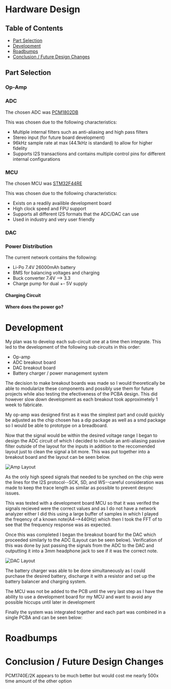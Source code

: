 # Hardware Design

## Table of Contents
* [Part Selection](#Part-Selection)
* [Development](#Development)
* [Roadbumps](#Roadbumps)
* [Conclusion / Future Design Changes](#Conclusion--Future-Design-cChanges)

## Part Selection

### Op-Amp



### ADC
The chosen ADC was [PCM1802DB](https://www.digikey.com/en/products/filter/data-acquisition/adcs-dacs-special-purpose/768?s=N4IgTCBcDaIIwA4AMYAiAhEBdAvkA)

This was chosen due to the following characteristics:

* Multiple internal filters such as anti-aliasing and high pass filters
* Stereo input (for future board development)
* 96kHz sample rate at max (44.1kHz is standard) to allow for higher fidelity 
* Supports I2S transactions and contains multiple control pins for different internal configurations


### MCU
The chosen MCU was [STM32F44RE](https://www.digikey.com/en/products/detail/stmicroelectronics/NUCLEO-F446RE/5347712?gclsrc=aw.ds&&utm_adgroup=&utm_source=google&utm_medium=cpc&utm_campaign=PMax%20Shopping_Product_Low%20ROAS%20Categories&utm_term=&utm_content=&utm_id=go_cmp-20243063506_adg-_ad-__dev-c_ext-_prd-5347712_sig-CjwKCAjwzMi_BhACEiwAX4YZUPHpk-zHzDov2nI4mvNVZQl9ZMhKRm_qsVS7q0sjmrhjJ651UxK07RoCICAQAvD_BwE&gad_source=1&gbraid=0AAAAADrbLlhzVWufnPiJhrASsS6sFmpfE&gclid=CjwKCAjwzMi_BhACEiwAX4YZUPHpk-zHzDov2nI4mvNVZQl9ZMhKRm_qsVS7q0sjmrhjJ651UxK07RoCICAQAvD_BwE&gclsrc=aw.ds)

This was chosen due to the following characteristics:

* Exists on a readily availible development board 
* High clock speed and FPU support
* Supports all different I2S formats that the ADC/DAC can use
* Used in industry and very user friendly

### DAC

### Power Distribution
The current network contains the following:
* Li-Po 7.4V 26000mAh battery 
* BMS for balancing voltages and charging
* Buck converter 7.4V --> 3.3
* Charge pump for dual +- 5V supply

#### Charging Circuit 

#### Where does the power go?

# Development 
My plan was to develop each sub-circuit one at a time then integrate. This led to the development of the following sub circuits in this order:

* Op-amp
* ADC breakout board
* DAC breakout board
* Battery charger / power management system

The decision to make breakout boards was made so I would theoretically be able to modularize these components and possibly use them for future projects while also testing the efectiveness of the PCBA design. This did however slow down development as each breakout took approximetely 1 week to fabricate.

My op-amp was designed first as it was the simplest part and could quickly be adjusted as the chip chosen has a dip package as well as a smd package so I would be able to prototype on a breadboard. 

Now that the signal would be within the desired voltage range I began to design the ADC circuit of which I decided to include an anti-aliasing passive filter outside of the layout for the inputs in addition to the reccomended layout just to clean the signal a bit more. This was put together into a breakout board and the layout can be seen below.

![Amp Layout](/images/AMP_Layout.png)

As the only high speed signals that needed to be synched on the chip were the lines for the I2S protocol--SCK, SD, and WS--careful consideration was made to keep the trace length as similar as possible to prevent desync issues.

This was tested with a development board MCU so that it was verifed the signals recieved were the correct values and as I do not have a network analyzer either I did this using a large buffer of samples in which I played the freqency of a known note(A4-->440Hz) which then I took the FFT of to see that the frequency response was as expected.

Once this was completed I began the breakout board for the DAC which proceeded similarly to the ADC (Layout can be seen below). Verification of this was done by just passing the signals from the ADC to the DAC and outputting it into a 3mm headphone jack to see if it was the correct note.

![DAC Layout](/images/DAC_Layout.png)

The battery charger was able to be done simultaneously as I could purchase the desired battery, discharge it with a resistor and set up the battery balancer and charging system.

The MCU was not be added to the PCB until the very last step as I have the ability to use a development board for my MCU and want to avoid any possible hiccups until later in development

Finally the system was integrated together and each part was combined in a single PCBA and can be seen below:


# Roadbumps

# Conclusion / Future Design Changes

PCM1740E/2K appears to be much better but would cost me nearly 500x time amount of the other option
